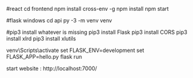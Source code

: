 #react
cd frontend
npm install cross-env -g
npm install 
npm start


#flask windows
cd api
py -3 -m venv venv

#pip3 install whatever is missing
pip3 install Flask
pip3 install CORS
pip3 install xlrd
pip3 install xlutils

venv\Scripts\activate
set FLASK_ENV=development
set FLASK_APP=hello.py
flask run

start website : http://localhost:7000/